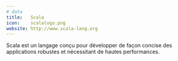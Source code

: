 ```yaml
---
# data
title:   Scala
icon:    scalalogo.png
website: http://www.scala-lang.org
---
```

Scala est un langage conçu pour développer de
façon concise des applications robustes et nécessitant de hautes performances.

